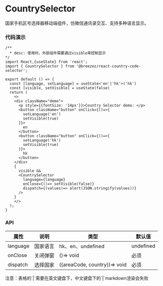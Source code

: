 # CountrySelector

国家手机区号选择器移动端组件，仿微信通讯录交互、支持多种语言显示。

### 代码演示
```tsx
/**
  * desc: 使用时，外部组件需要通过visible来控制显示
*/
import React,{useState} from 'react';
import { CountrySelector } from '@breezez/react-country-code-selector';

export default () => {
  const [language, setLanguage] = useState<'en'|'hk'>('hk')
  const [visible, setVisible] = useState(false)
  return (
    <>
    <div className="demo">
      <p style={{fontSize: '14px'}}>Country Selector demo: </p>
      <button className="button" onClick={()=>{
        setLanguage('en')
        setVisible(true)
      }}>
        en
      </button>
      <button className="button" onClick={()=>{
        setLanguage('hk')
        setVisible(true)
      }}>
        hk
      </button>
    </div>
    {
      visible && 
      <CountrySelector
        language={language}
        onClose={()=> setVisible(false)} 
        dispatch={(values)=> alert(JSON.stringify(values))}
      />
    }
    </>
  );
}
```

### API

|  属性     | 说明    | 类型                          | 默认值    |
|----------|---------|------------------------------|--------- |
| language | 国家语言 | hk、en、undefined             | undefined|
| onClose  | 关闭弹窗 | ()=> void                    | 必须      |
| dispatch | 选择国家 |({areaCode, country})=> void  | 必须      |

<Alert type="info">
  注意：表格的`|`需要在英文键盘下，中文键盘下的`|`markdown渲染会失败
</Alert>